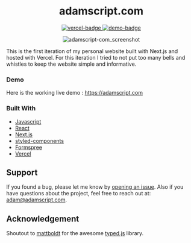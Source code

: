 <h1 align="center">
  adamscript.com
</h1>

<p align="center">
  <a href="https://adamscript.com">
    <img src="https://img.shields.io/badge/vercel-ready-lightgrey" alt="vercel-badge">
  </a>
  <a href="https://adamscript.com">
    <img src="https://img.shields.io/badge/demo-online-brightgreen" alt="demo-badge">
  </a>
</p>

<p align="center">
  <img src="https://user-images.githubusercontent.com/69242299/185120822-6475db5f-0b59-4f87-98d9-0996c520d866.png" alt="adamscript-com_screenshot" />
</p>

This is the first iteration of my personal website built with Next.js and hosted with Vercel. For this iteration I tried to not put too many bells and whistles to keep the website simple and informative.

### Demo
Here is the working live demo : <https://adamscript.com>

### Built With
- [Javascript](https://developer.mozilla.org/en-US/docs/Web/JavaScript)
- [React](https://reactjs.org/)
- [Next.js](https://nextjs.org/)
- [styled-components](https://styled-components.com/)
- [Formspree](https://formspree.io/)
- [Vercel](https://vercel.com/)

## Support
If you found a bug, please let me know by [opening an issue](https://github.com/adamscript/adamscript-com/issues). Also if you have questions about the project, feel free to reach out at: <adam@adamscript.com>.

## Acknowledgement
Shoutout to [mattboldt](https://github.com/mattboldt) for the awesome [typed.js](https://github.com/mattboldt/typed.js) library.
